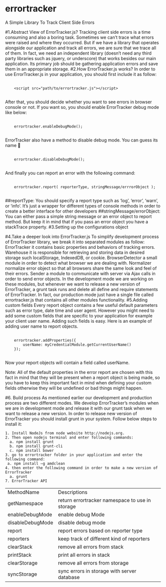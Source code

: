 errortracker
============

A Simple Library To Track Client Side Errors


#1.Abstract View of ErrorTracker.js?
Tracking client side errors is a time consuming and also a boring task. Sometimes we can’t trace what errors were raised and where they occurred. But if we have a library that operates alongside our application and track all errors, we are sure that we trace all of them. In fact, we need an independent library (doesn’t need any third party libraries such as jquery, or underscore) that works besides our main application. Its primary job should be gathering application errors and save them in an appropriate storage.
#2.How ErrorTracker.js works?
In order to use ErrorTracker.js in your application, you should first include it as follow:
<pre>
  <code>
    &lt;script src="path/to/errortracker.js"&gt;&lt;/script&gt;
  </code>
</pre>
After that, you should decide whether you want to see errors in browser console or not. If you want so, you should enable ErrorTracker debug mode like below:
<pre>
  <code>
    errortracker.enableDebugMode();
  </code>
</pre>
ErrorTracker also have a method to disable debug mode. You can guess its name 
<pre>
  <code>
    errortracker.disableDebugMode();  
  </code>
</pre>
And finally you can report an error with the following command:
<pre>
  <code>
    errortracker.report( reporterType, stringMessage/errrorObject );
  </code>
</pre>
##reportType: 
You should specify a report type such as ‘log’, ‘error’, ‘warn’, or ‘info’.
It’s just a wrapper for different types of console methods in order to create a better interface for other developers
##stringMessage/errorObject: 
You can either pass a simple string message or an error object to report method. But keep it in mind that if you pass an error object you have a stackTrace property.
#3.Setting up the configurations object

#4.Take a deeper look into ErrorTracker.js
To simplify development process of ErrorTracker library, we break it into separated modules as follow:
ErrorTracker
it contains basic properties and behaviors of tracking errors.
Warehouse
it is responsible for retrieving and storing data in desired storage such localStorage, IndexedDB, or cookie.
BrowserDetector
a small module in order to detect what browser we are dealing with.
Normalizer
normalize error object so that all browsers share the same look and feel of their errors.
Sender
a module to communicate with server via Ajax calls in order to send error objects.
In the development mode we are working on these modules, but whenever we want to release a new version of ErrorTracker, a grunt task runs and delete all define and require statements of ErrorTracker. In fact, our production mode just have a single file called errortracker.js that contains all other modules functionality.
#5.Adding custom fields
Every report object contains a few useful default parameters such as error type, date time and user agent. However you might need to add some custom fields that are specific to your application for example your client user name. Adding such fields is easy. Here is an example of adding user name to report objects.

<pre>
  <code>
    errortracker.addProperties({
    	userName: myCredentialModule.getCurrentUserName()
    });
  </code>
</pre>

Now your report objects will contain a field called userName. 

Note: All of the default properties in the error report are chosen with this fact in mind that they will be present when a report object is being made, so you have to keep this important fact in mind when defining your custom fields otherwise they will be undefined or bad things might happen.

#6.	Build process
As mentioned earlier our development and production process are two different modes. We develop ErrorTracker’s modules when we are in development mode and release it with our grunt task when we want to release a new version. In order to release new version of ErrorTracker you should install grunt in your system. Follow below steps to install it:

	1. Install NodeJs from node website http://nodejs.org.
	2. Then open nodejs terminal and enter following commands:
	  a. npm install grunt
	  b. npm install grunt-cli
	  c. npm install bower
	3. go to errortracker folder in your application and enter the following command:
	 a. npm install –g amdclean
	4. then enter the following command in order to make a new version of ErrorTracker
	  a. grunt
	7. ErrorTracker API

<table>
    <tr>
        <td>MethodName</td>
        <td>Descriptions</td>
    </tr>
    <tr>
        <td>getNamespace</td>
        <td>return errortracker namespace to use in storage</td>
    </tr>
    <tr>
        <td>enableDebugMode</td>
        <td>enable debug Mode</td>
    </tr>
    <tr>
        <td>disableDebugMode</td>
        <td>disable debug mode</td>
    </tr>
    <tr>
        <td>report</td>
        <td>report errors based on reporter type</td>
    </tr>
    <tr>
        <td>reporters</td>
        <td>keep track of different kind of reporters</td>
    </tr>
    <tr>
        <td>clearStack</td>
        <td>remove all errors from stack</td>
    </tr>
    <tr>
        <td>printStack</td>
        <td>print all errors in stack</td>
    </tr>
    <tr>
        <td>clearStorage</td>
        <td>remove all errors from storage</td>
    </tr>
    <tr>
        <td>syncStorage</td>
        <td>sync errors in storage with server database</td>
    </tr>
</table>
	
	
	
	
	
	
	

	


